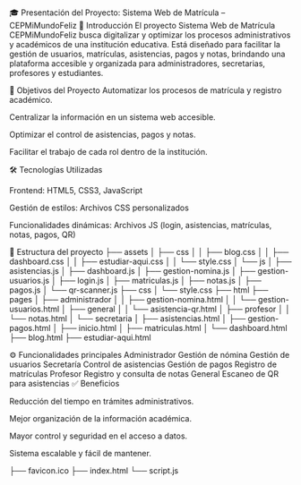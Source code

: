 🎓 Presentación del Proyecto: Sistema Web de Matrícula – CEPMiMundoFeliz
📌 Introducción
El proyecto Sistema Web de Matrícula CEPMiMundoFeliz busca digitalizar y optimizar los procesos administrativos y académicos de una institución educativa. Está diseñado para facilitar la gestión de usuarios, matrículas, asistencias, pagos y notas, brindando una plataforma accesible y organizada para administradores, secretarias, profesores y estudiantes.

🎯 Objetivos del Proyecto
Automatizar los procesos de matrícula y registro académico.

Centralizar la información en un sistema web accesible.

Optimizar el control de asistencias, pagos y notas.

Facilitar el trabajo de cada rol dentro de la institución.

🛠️ Tecnologías Utilizadas

Frontend: HTML5, CSS3, JavaScript

Gestión de estilos: Archivos CSS personalizados

Funcionalidades dinámicas: Archivos JS (login, asistencias, matrículas, notas, pagos, QR)

📂 Estructura del proyecto
├── assets │ ├── css │ │ ├── blog.css │ │ ├── dashboard.css │ │ ├── estudiar-aqui.css │ │ └── style.css │ └── js │ ├── asistencias.js │ ├── dashboard.js │ ├── gestion-nomina.js │ ├── gestion-usuarios.js │ ├── login.js │ ├── matriculas.js │ ├── notas.js │ ├── pagos.js │ └── qr-scanner.js ├── css │ └── style.css ├── html ├── pages │ ├── administrador │ │ ├── gestion-nomina.html │ │ └── gestion-usuarios.html │ ├── general │ │ └── asistencia-qr.html │ ├── profesor │ │ └── notas.html │ └── secretaria │ ├── asistencias.html │ ├── gestion-pagos.html │ ├── inicio.html │ ├── matriculas.html │ └── dashboard.html ├── blog.html ├── estudiar-aqui.html

⚙️ Funcionalidades principales
Administrador
Gestión de nómina
Gestión de usuarios
Secretaría
Control de asistencias
Gestión de pagos
Registro de matrículas
Profesor
Registro y consulta de notas
General
Escaneo de QR para asistencias
✅ Beneficios

Reducción del tiempo en trámites administrativos.

Mejor organización de la información académica.

Mayor control y seguridad en el acceso a datos.

Sistema escalable y fácil de mantener.

├── favicon.ico ├── index.html └── script.js
